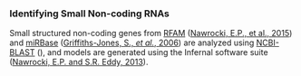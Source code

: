 ### Identifying Small Non-coding RNAs

Small structured non-coding genes from [RFAM](https://rfam.org/) ([Nawrocki, E.P., et al., 2015](https://pubmed.ncbi.nlm.nih.gov/25392425/)) and [miRBase](https://www.mirbase.org/) ([Griffiths-Jones, S., *et al.*, 2006](https://pubmed.ncbi.nlm.nih.gov/16381832/)) are analyzed using [NCBI-BLAST]() (), and models are generated using the Infernal software suite ([Nawrocki, E.P. and S.R. Eddy, 2013](https://academic.oup.com/bioinformatics/article/29/22/2933/316439)).
